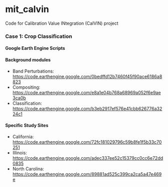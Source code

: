 # mit_calvin
Code for Calibration Value INtegration (CalVIN) project

### Case 1: Crop Classification

#### Google Earth Engine Scripts

#### Background modules
- Band Perturbations: https://code.earthengine.google.com/0bedffd12b7460f45f90ace6186a8823
- Compositing: https://code.earthengine.google.com/e8a1e04b768a68969a052f6e9ae3ca0b
- Classification: https://code.earthengine.google.com/b3eb2917ef576e41cbb626776a3224c1

#### Specific Study Sites
- California: https://code.earthengine.google.com/72fc181029796c59b8fe1f5b33c70251
- Illinois: https://code.earthengine.google.com/adec337ee52c15379cc0cc6e72dd0835
- North Carolina: https://code.earthengine.google.com/89881ad525c399ca2ca5a47e469e
